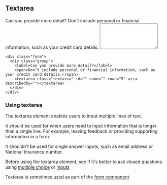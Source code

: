## Textarea

<div class="form">
  <div class="group">
    <label>Can you provide more detail?</label>
    <span>Don’t include personal or financial information, such as your credit card details.</span>
    <textarea class="textarea" id="" name="" rows="5" aria-describedby=""></textarea>
  </div>
</div>

    <div class="form">
      <div class="group">
        <label>Can you provide more detail?</label>
        <span>Don’t include personal or financial information, such as your credit card details.</span>
        <textarea class="textarea" id="" name="" rows="5" aria-describedby=""></textarea>
      </div>
    </div>

### Using textarea

The textarea element enables users to input multiple lines of text.

It should be used for when users need to input information that is longer than a single line. For example, leaving feedback or providing supporting information in a form.

It shouldn't be used for single answer inputs, such as email address or National Insurance number.

Before using the textarea element, see if it's better to ask closed questions using <a href="multiple-choice">multiple choice</a> or <a href="inputs">inputs</a>

Textarea is sometimes used as part of the <a href="/docs/core/components/form">form component</a>
